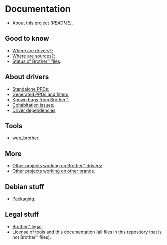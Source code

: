 Documentation
=============

* [About this project](../README.md) _(README)_.

Good to know
------------

* [Where are drivers?](where_are_drivers.md);
* [Where are sources?](where_are_sources.md);
* [Status of Brother™ files](status_of_brother_files.md).

About drivers
-------------

* [Standalone PPDs](standalone_ppds.md);
* [Generated PPDs and filters](generated_ppds_and_filters.md);
* [Known bugs from Brother™](known_bugs_from_brother.md);
* [Cohabitation issues](cohabitation_issues.md);
* [Driver dependencies](driver_dependencies.md).

Tools
-----

* [web_brother](web_brother.md).

More
----

* [Other projects working on Brother™ drivers](other_projects_working_on_brother_drivers.md);
* [Other projects working on other brands](other_projects_working_on_other_brand.md).

Debian stuff
------------

* [Packaging](packaging.md).

Legal stuff
-----------

* [Brother™ legal](brother_legal.md);
* [License of tools and this documentation](../COPYING.md) (all files in this repository that is not Brother™ files).

